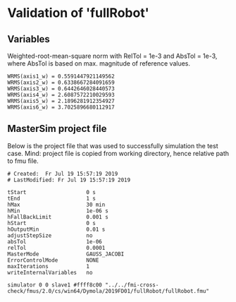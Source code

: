 # Validation of 'fullRobot'

## Variables
Weighted-root-mean-square norm with RelTol = 1e-3 and AbsTol = 1e-3, where
AbsTol is based on max. magnitude of reference values.

```
WRMS(axis1_w) = 0.5591447921149562
WRMS(axis2_w) = 0.6338667284091659
WRMS(axis3_w) = 0.6442646028440573
WRMS(axis4_w) = 2.6087572210029593
WRMS(axis5_w) = 2.1896281912354927
WRMS(axis6_w) = 3.7025896680112917
```

## MasterSim project file

Below is the project file that was used to successfully simulation the test case.
Mind: project file is copied from working directory, hence relative path to fmu file.

```
# Created:	Fr Jul 19 15:57:19 2019
# LastModified:	Fr Jul 19 15:57:19 2019

tStart                   0 s
tEnd                     1 s
hMax                     30 min
hMin                     1e-06 s
hFallBackLimit           0.001 s
hStart                   0 s
hOutputMin               0.01 s
adjustStepSize           no
absTol                   1e-06
relTol                   0.0001
MasterMode               GAUSS_JACOBI
ErrorControlMode         NONE
maxIterations            1
writeInternalVariables   no

simulator 0 0 slave1 #ffff8c00 "../../fmi-cross-check/fmus/2.0/cs/win64/Dymola/2019FD01/fullRobot/fullRobot.fmu"


```

